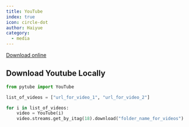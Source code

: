 ```yaml
---
title: YouTube
index: true
icon: circle-dot
author: Haiyue
category:
  - media
---
```


[Download online](https://en.savefrom.net/1-youtube-video-downloader-544tK/)

## Download Youtube Locally
``` python
from pytube import YouTube

list_of_videos = ["url_for_video_1", "url_for_video_2"]

for i in list_of_videos:
    video = YouTube(i)
    video.streams.get_by_itag(18).download("folder_name_for_videos")
```